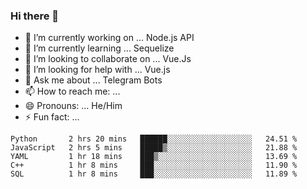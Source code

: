 ### Hi there 👋

- 🔭 I’m currently working on ... Node.js API
- 🌱 I’m currently learning ... Sequelize
- 👯 I’m looking to collaborate on ... Vue.Js
- 🤔 I’m looking for help with ... Vue.js
- 💬 Ask me about ... Telegram Bots 
- 📫 How to reach me: ... 
- 😄 Pronouns: ... He/Him
- ⚡ Fun fact: ... 


<!--START_SECTION:waka-->
```text
Python       2 hrs 20 mins   ██████░░░░░░░░░░░░░░░░░░░   24.51 % 
JavaScript   2 hrs 5 mins    █████▒░░░░░░░░░░░░░░░░░░░   21.88 % 
YAML         1 hr 18 mins    ███▒░░░░░░░░░░░░░░░░░░░░░   13.69 % 
C++          1 hr 8 mins     ███░░░░░░░░░░░░░░░░░░░░░░   11.90 % 
SQL          1 hr 8 mins     ███░░░░░░░░░░░░░░░░░░░░░░   11.89 % 
```
<!--END_SECTION:waka-->

<!--
**therealstein/therealstein** is a ✨ _special_ ✨ repository because its `README.md` (this file) appears on your GitHub profile.

Here are some ideas to get you started:

- 🔭 I’m currently working on ...
- 🌱 I’m currently learning ...
- 👯 I’m looking to collaborate on ...
- 🤔 I’m looking for help with ...
- 💬 Ask me about ...
- 📫 How to reach me: ...
- 😄 Pronouns: ...
- ⚡ Fun fact: ...
-->
